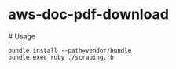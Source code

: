 aws-doc-pdf-download
====================

#️ Usage

```
bundle install --path=vendor/bundle
bundle exec ruby ./scraping.rb
```

